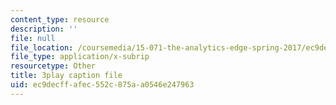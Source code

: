 ```yaml
---
content_type: resource
description: ''
file: null
file_location: /coursemedia/15-071-the-analytics-edge-spring-2017/ec9decffafec552c875aa0546e247963_lm_qReHVm0A.vtt
file_type: application/x-subrip
resourcetype: Other
title: 3play caption file
uid: ec9decff-afec-552c-875a-a0546e247963
---
```

